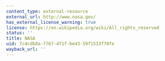 ```yaml
---
content_type: external-resource
external_url: http://www.nasa.gov/
has_external_license_warning: true
license: https://en.wikipedia.org/wiki/All_rights_reserved
status: ''
title: NASA
uid: 7c4cdb8a-7767-4f1f-be43-59f1513f70fe
wayback_url: ''
---
```

